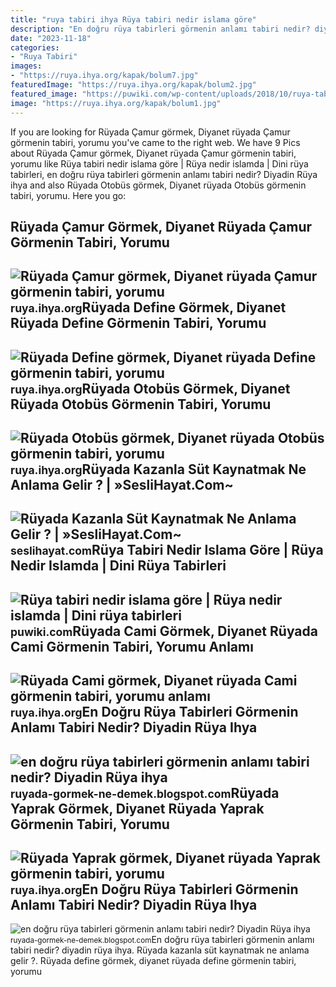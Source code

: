 ```yaml
---
title: "ruya tabiri ihya Rüya tabiri nedir islama göre"
description: "En doğru rüya tabirleri görmenin anlamı tabiri nedir? diyadin rüya ihya"
date: "2023-11-18"
categories:
- "Ruya Tabiri"
images:
- "https://ruya.ihya.org/kapak/bolum7.jpg"
featuredImage: "https://ruya.ihya.org/kapak/bolum2.jpg"
featured_image: "https://puwiki.com/wp-content/uploads/2018/10/ruya-tabiri-nedir-islama-gore.jpg"
image: "https://ruya.ihya.org/kapak/bolum1.jpg"
---
```


If you are looking for Rüyada Çamur görmek, Diyanet rüyada Çamur görmenin tabiri, yorumu you've came to the right web. We have 9 Pics about Rüyada Çamur görmek, Diyanet rüyada Çamur görmenin tabiri, yorumu like Rüya tabiri nedir islama göre | Rüya nedir islamda | Dini rüya tabirleri, en doğru rüya tabirleri görmenin anlamı tabiri nedir? Diyadin Rüya ihya and also Rüyada Otobüs görmek, Diyanet rüyada Otobüs görmenin tabiri, yorumu. Here you go:

Rüyada Çamur Görmek, Diyanet Rüyada Çamur Görmenin Tabiri, Yorumu
-----------------------------------------------------------------

 ![Rüyada Çamur görmek, Diyanet rüyada Çamur görmenin tabiri, yorumu](https://ruya.ihya.org/kapak/bolum1.jpg) <small>ruya.ihya.org</small>Rüyada Define Görmek, Diyanet Rüyada Define Görmenin Tabiri, Yorumu
-------------------------------------------------------------------

 ![Rüyada Define görmek, Diyanet rüyada Define görmenin tabiri, yorumu](https://ruya.ihya.org/kapak/bolum7.jpg) <small>ruya.ihya.org</small>Rüyada Otobüs Görmek, Diyanet Rüyada Otobüs Görmenin Tabiri, Yorumu
-------------------------------------------------------------------

 ![Rüyada Otobüs görmek, Diyanet rüyada Otobüs görmenin tabiri, yorumu](https://ruya.ihya.org/kapak/bolum2.jpg) <small>ruya.ihya.org</small>Rüyada Kazanla Süt Kaynatmak Ne Anlama Gelir ? | »SesliHayat.Com~
-----------------------------------------------------------------

 ![Rüyada Kazanla Süt Kaynatmak Ne Anlama Gelir ? | »SesliHayat.Com~](https://seslihayat.com/wp-content/uploads/2023/03/Ruyada-Kazanla-Sut-Kaynatmak-Nedir-Ne-ANLAMA-Gelir-Islami-Dini-diyanet-ihya-ve-Psikolojik-Ruya-Tabiri-Yorumu.jpg) <small>seslihayat.com</small>Rüya Tabiri Nedir Islama Göre | Rüya Nedir Islamda | Dini Rüya Tabirleri
------------------------------------------------------------------------

 ![Rüya tabiri nedir islama göre | Rüya nedir islamda | Dini rüya tabirleri](https://puwiki.com/wp-content/uploads/2018/10/ruya-tabiri-nedir-islama-gore.jpg) <small>puwiki.com</small>Rüyada Cami Görmek, Diyanet Rüyada Cami Görmenin Tabiri, Yorumu Anlamı
----------------------------------------------------------------------

 ![Rüyada Cami görmek, Diyanet rüyada Cami görmenin tabiri, yorumu anlamı](https://ruya.ihya.org/kapak/bolum5.jpg) <small>ruya.ihya.org</small>En Doğru Rüya Tabirleri Görmenin Anlamı Tabiri Nedir? Diyadin Rüya Ihya
-----------------------------------------------------------------------

 ![en doğru rüya tabirleri görmenin anlamı tabiri nedir? Diyadin Rüya ihya](https://1.bp.blogspot.com/-UuZMwxKWr5M/VO5KyNLw_iI/AAAAAAAAJ5c/59O54UKaY3g/s1600/en-dogru-ruya-tabirleri.jpg) <small>ruyada-gormek-ne-demek.blogspot.com</small>Rüyada Yaprak Görmek, Diyanet Rüyada Yaprak Görmenin Tabiri, Yorumu
-------------------------------------------------------------------

 ![Rüyada Yaprak görmek, Diyanet rüyada Yaprak görmenin tabiri, yorumu](https://ruya.ihya.org/kapak/bolum4.jpg) <small>ruya.ihya.org</small>En Doğru Rüya Tabirleri Görmenin Anlamı Tabiri Nedir? Diyadin Rüya Ihya
-----------------------------------------------------------------------

 ![en doğru rüya tabirleri görmenin anlamı tabiri nedir? Diyadin Rüya ihya](http://3.bp.blogspot.com/-vlV4qzdsJug/UZvVw-BtxaI/AAAAAAAAGxg/N7RxXCviXzk/s1600/en-dogru-ruya-tabirleri.jpg) <small>ruyada-gormek-ne-demek.blogspot.com</small>En doğru rüya tabirleri görmenin anlamı tabiri nedir? diyadin rüya ihya. Rüyada kazanla süt kaynatmak ne anlama gelir ?. Rüyada define görmek, diyanet rüyada define görmenin tabiri, yorumu
